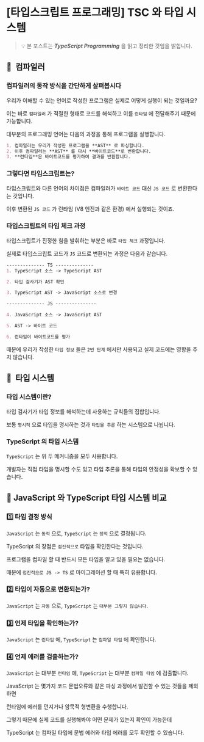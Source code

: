 # [타입스크립트 프로그래밍] TSC 와 타입 시스템


> 💡 본 포스트는 ***TypeScript Programming*** 을 읽고 정리한 것임을 밝힙니다.


## 📌  컴파일러

### 컴파일러의 동작 방식을 간단하게 살펴봅시다

우리가 이해할 수 있는 언어로 작성한 프로그램은 실제로 어떻게 실행이 되는 것일까요?

이는 바로 `컴파일러` 가 적절한 형태로 코드를 해석하고 이를 `런타임` 에 전달해주기 때문에 가능합니다.

대부분의 프로그래밍 언어는 다음의 과정을 통해 프로그램을 실행합니다.

```markdown
1. 컴파일러는 우리가 작성한 프로그램을 **AST** 로 파싱합니다.
2. 이후 컴파일러는 **AST** 를 다시 **바이트코드**로 변환합니다.
3. **런타임**은 바이트코드를 평가하여 결과를 반환합니다.
```

### 그렇다면 타입스크립트는?

타입스크립트와 다른 언어의 차이점은 컴파일러가 `바이트 코드` 대신 `JS 코드` 로 변환한다는 것입니다.

이후 변환된 `JS 코드` 가 런타임 (V8 엔진과 같은 환경) 에서 실행되는 것이죠.

### 타입스크립트의 타입 체크 과정

타입스크립트가 진정한 힘을 발휘하는 부분은 바로 `타입 체크` 과정입니다.

실제로 타입스크립트 코드가 `JS` 코드로 변환되는 과정은 다음과 같습니다.

```markdown
-------------- TS --------------
1. TypeScript 소스 -> TypeScript AST

2. 타입 검사기가 AST 확인

3. TypeScript AST -> JavaScript 소스로 변경

-------------- JS ---------------

4. JavaScript 소스 -> JavaScript AST

5. AST -> 바이트 코드

6. 런타임이 바이트코드를 평가
```

때문에 우리가 작성한 `타입 정보` 들은 `2번 단계` 에서만 사용되고 실제 코드에는 영향을 주지 않습니다.

## 📌  타입 시스템

### 타입 시스템이란?

타입 검사기가 타입 정보를 해석하는데 사용하는 규칙들의 집합입니다.

보통 `명시적` 으로 타입을 명시하는 것과 `타입을 추론` 하는 시스템으로 나뉩니다.

### TypeScript 의 타입 시스템

`TypeScript` 는 위 두 메커니즘을 모두 사용합니다.

개발자는 직접 타입을 명시할 수도 있고 타입 추론을 통해 타입의 안정성을 확보할 수 있습니다.

## 📌 JavaScript 와 TypeScript 타입 시스템 비교

### 1️⃣ 타입 결정 방식

`JavaScript` 는 `동적` 으로, `TypeScript` 는 `정적` 으로 결정됩니다.

TypeScript 의 장점은 `점진적으로` 타입을 확인한다는 것입니다.

프로그램을 컴파일 할 때 반드시 모든 타입을 알고 있을 필요는 없습니다.

때문에 `점진적으로 JS -> TS` 로 마이그레이션 할 때 특히 유용합니다.

### 2️⃣ 타입이 자동으로 변환되는가?

`JavaScript` 는 `자동` 으로, `TypeScript` 는 `대부분 그렇지 않습니다`.

### 3️⃣ 언제 타입을 확인하는가?

`JavaScript` 는 `런타임` 에, `TypeScript` 는 `컴파일 타임` 에 확인합니다.

### 4️⃣ 언제 에러를 검출하는가?

`JavaScript` 는 대부분 `런타임` 에, `TypeScript` 는 대부분 `컴파일 타임` 에 검출합니다.

JavaScript 는 몇가지 코드 문법오류와 같은 파싱 과정에서 발견할 수 있는 것들을 제외하면 

런타임에 에러를 던지거나 암묵적 형변환을 수행합니다.

그렇기 때문에 실제 코드를 실행해봐야 어떤 문제가 있는지 확인이 가능한데

TypeScript 는 컴파일 타입에 문법 에러와 타입 에러를 모두 확인할 수 있습니다.

